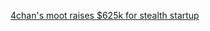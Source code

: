 ---
layout: post
wordpress_id: 616
wordpress_url: http://noesbueno.com/archives/616
date: '2010-05-14 20:00:53 -0500'
date_gmt: '2010-05-15 01:00:53 -0500'
body: |
  <p><a href="http://techcrunch.com/2010/05/14/4chan-founder-moot-raises-625k-for-stealth-startup-canvas-networks/">4chan's moot raises $625k for stealth startup</a></p>
---